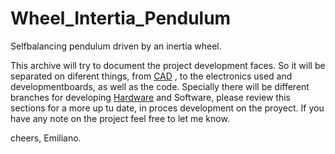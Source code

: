 # Wheel_Intertia_Pendulum
Selfbalancing pendulum driven by an inertia wheel.

This archive will try to document the project development faces. So it will be separated on diferent things, from [CAD](https://github.com/eml-ara/Wheel_Intertia_Pendulum/blob/Presentation/Hardware/Inverted%20pendulum%20Drawing.pdf)
, to the electronics used and developmentboards, as well as the code.
Specially there will be different branches for developing [Hardware](https://github.com/eml-ara/Wheel_Intertia_Pendulum/tree/Presentation/Hardware)
and Software, please review this sections for a more up tu date, in proces development on the proyect.
If you have any note on the project feel free to let me know.

cheers, Emiliano.
